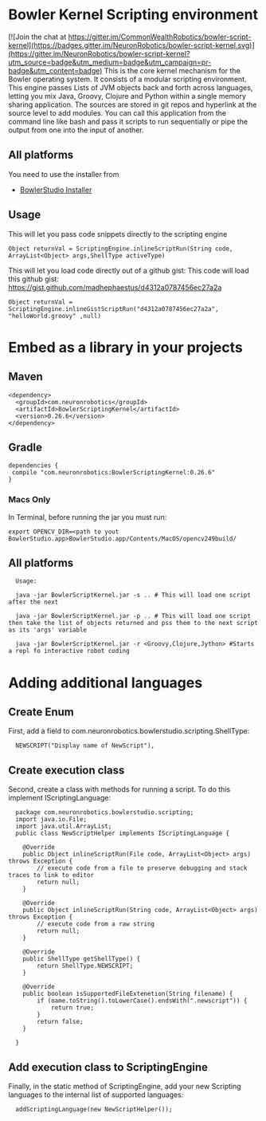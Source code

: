# Bowler Kernel Scripting environment

[![Join the chat at https://gitter.im/CommonWealthRobotics/bowler-script-kernel](https://badges.gitter.im/NeuronRobotics/bowler-script-kernel.svg)](https://gitter.im/NeuronRobotics/bowler-script-kernel?utm_source=badge&utm_medium=badge&utm_campaign=pr-badge&utm_content=badge)
This is the core kernel mechanism for the Bowler operating system. It consists of a modular scripting environment. This engine passes Lists of JVM objects back and forth across languages, letting you mix Java, Groovy, Clojure and Python within a single memory sharing application. The sources are stored in git repos and hyperlink at the source level to add modules. You can call this application from the command line like bash and pass it scripts to run sequentially or pipe the output from one into the input of another.

## All platforms 
 You need to use the installer from 
 * [BowlerStudio Installer](https://github.com/CommonWealthRobotics/BowlerStudio/releases)
 
## Usage
This will let you pass code snippets directly to the scripting engine
```
Object returnVal = ScriptingEngine.inlineScriptRun(String code, ArrayList<Object> args,ShellType activeType)
```

This will let you load code directly out of a github gist:
This code will load this github gist:
https://gist.github.com/madhephaestus/d4312a0787456ec27a2a

<script src="https://gist.github.com/madhephaestus/d4312a0787456ec27a2a.js"></script>

```
Object returnVal = ScriptingEngine.inlineGistScriptRun("d4312a0787456ec27a2a", "helloWorld.groovy" ,null) 
```



# Embed as a library in your projects
## Maven
```
<dependency>
  <groupId>com.neuronrobotics</groupId>
  <artifactId>BowlerScriptingKernel</artifactId>
  <version>0.26.6</version>
</dependency>
```
## Gradle
```
dependencies {
 compile "com.neuronrobotics:BowlerScriptingKernel:0.26.6"
}
```
### Macs Only

In Terminal, before running the jar you must run:
```
export OPENCV_DIR=<path to yout BowlerStudio.app>BowlerStudio.app/Contents/MacOS/opencv249build/
```
## All platforms 
```
  Usage: 
  
  java -jar BowlerScriptKernel.jar -s .. # This will load one script after the next

  java -jar BowlerScriptKernel.jar -p .. # This will load one script then take the list of objects returned and pss them to the next script as its 'args' variable
  
  java -jar BowlerScriptKernel.jar -r <Groovy,Clojure,Jython> #Starts a repl fo interactive robot coding
```
# Adding additional languages

## Create Enum
First, add a field to com.neuronrobotics.bowlerstudio.scripting.ShellType:
```
  NEWSCRIPT("Display name of NewScript"),
```

## Create execution class
Second, create a class with methods for running a script. To do this implement IScriptingLanguage:

```
  package com.neuronrobotics.bowlerstudio.scripting;
  import java.io.File;
  import java.util.ArrayList;
  public class NewScriptHelper implements IScriptingLanguage {

  	@Override
  	public Object inlineScriptRun(File code, ArrayList<Object> args) throws Exception {
  		// execute code from a file to preserve debugging and stack traces to link to editor
  		return null;
  	}
  
  	@Override
  	public Object inlineScriptRun(String code, ArrayList<Object> args) throws Exception {
  		// execute code from a raw string
  		return null;
  	}
  
  	@Override
  	public ShellType getShellType() {
  		return ShellType.NEWSCRIPT;
  	}
  
  	@Override
  	public boolean isSupportedFileExtenetion(String filename) {
  		if (name.toString().toLowerCase().endsWith(".newscript")) {
  			return true;
  		}
  		return false;
  	}
  
  }
```
## Add execution class to ScriptingEngine

Finally, in the static method of ScriptingEngine, add your new Scripting languages to the internal list of supported languages:

```
  addScriptingLanguage(new NewScriptHelper());

```
